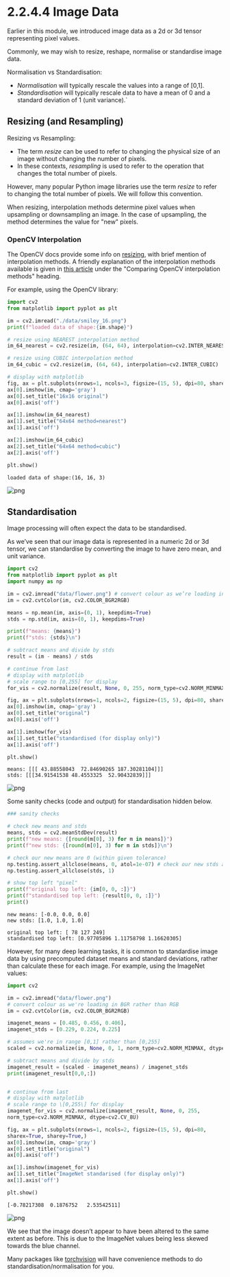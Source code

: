 # 2.2.4.4 Image Data

Earlier in this module, we introduced image data as a 2d or 3d tensor
representing pixel values.

Commonly, we may wish to resize, reshape, normalise or standardise image
data.

Normalisation vs Standardisation:

- *Normalisation* will typically rescale the values into a range of [0,1].
- *Standardisation* will typically rescale data to have a mean of 0 and a standard deviation of 1 (unit variance).`

## Resizing (and Resampling)

Resizing vs Resampling:

- The term *resize* can be used to refer to changing the physical
  size of an image without changing the number of pixels.
- In these contexts, *resampling* is used to refer to
  the operation that changes the total number of pixels.

However, many popular Python image libraries use the term *resize* to
refer to changing the total number of pixels. We will follow this
convention.

When resizing, interpolation methods determine pixel values when upsampling or downsampling an image. In the case of
    upsampling, the method determines the value for "new" pixels. 
    
### OpenCV Interpolation

The OpenCV docs provide some info on [resizing](https://docs.opencv.org/2.4.13.7/modules/imgproc/doc/geometric_transformations.html#resize), with brief mention of interpolation methods.
A friendly explanation of the interpolation methods available is given in [this article](https://www.pyimagesearch.com/2021/01/20/opencv-resize-image-cv2-resize/) under the "Comparing OpenCV interpolation methods" heading.

For example, using the OpenCV library:


```python
import cv2 
from matplotlib import pyplot as plt

im = cv2.imread("./data/smiley_16.png") 
print(f"loaded data of shape:{im.shape}")

# resize using NEAREST interpolation method
im_64_nearest = cv2.resize(im, (64, 64), interpolation=cv2.INTER_NEAREST)

# resize using CUBIC interpolation method
im_64_cubic = cv2.resize(im, (64, 64), interpolation=cv2.INTER_CUBIC)

# display with matplotlib
fig, ax = plt.subplots(nrows=1, ncols=3, figsize=(15, 5), dpi=80, sharex=True, sharey=True,)
ax[0].imshow(im, cmap='gray')
ax[0].set_title("16x16 original")
ax[0].axis('off')

ax[1].imshow(im_64_nearest)
ax[1].set_title("64x64 method=nearest")
ax[1].axis('off')

ax[2].imshow(im_64_cubic)
ax[2].set_title("64x64 method=cubic")
ax[2].axis('off')

plt.show()

```

    loaded data of shape:(16, 16, 3)



    
![png](/Users/lbokeria/Documents/hack_week_2023/reginald/data_processing/rds_course_modules/m2/2.2.4.4-ImageData_1_1.png)
    



## Standardisation

Image processing will often expect the data to be standardised.

As we’ve seen that our image data is represented in a numeric 2d or 3d
tensor, we can standardise by converting the image to have zero mean,
and unit variance.



```python
import cv2 
from matplotlib import pyplot as plt
import numpy as np

im = cv2.imread("data/flower.png") # convert colour as we’re loading in BGR rather than RGB 
im = cv2.cvtColor(im, cv2.COLOR_BGR2RGB)

means = np.mean(im, axis=(0, 1), keepdims=True) 
stds = np.std(im, axis=(0, 1), keepdims=True)

print(f"means: {means}")
print(f"stds: {stds}\n") 

# subtract means and divide by stds
result = (im - means) / stds

# continue from last
# display with matplotlib
# scale range to [0,255] for display 
for_vis = cv2.normalize(result, None, 0, 255, norm_type=cv2.NORM_MINMAX, dtype=cv2.CV_8U) 

fig, ax = plt.subplots(nrows=1, ncols=2, figsize=(15, 5), dpi=80, sharex=True, sharey=True,)
ax[0].imshow(im, cmap='gray')
ax[0].set_title("original")
ax[0].axis('off')

ax[1].imshow(for_vis)
ax[1].set_title("standardised (for display only)")
ax[1].axis('off')

plt.show()

```

    means: [[[ 43.88558043  72.84690265 187.30281104]]]
    stds: [[[34.91541538 48.4553325  52.90432839]]]
    



    
![png](/Users/lbokeria/Documents/hack_week_2023/reginald/data_processing/rds_course_modules/m2/2.2.4.4-ImageData_3_1.png)
    



Some sanity checks (code and output) for standardisation hidden below.



```python
### sanity checks

# check new means and stds
means, stds = cv2.meanStdDev(result)
print(f"new means: {[round(m[0], 3) for m in means]}")
print(f"new stds: {[round(m[0], 3) for m in stds]}\n")

# check our new means are 0 (within given tolerance)
np.testing.assert_allclose(means, 0, atol=1e-07) # check our new stds are 1 (within given tolerance) 
np.testing.assert_allclose(stds, 1)

# show top left "pixel"
print(f"original top left: {im[0, 0, :]}") 
print(f"standardised top left: {result[0, 0, :]}")
print()
```

    new means: [-0.0, 0.0, 0.0]
    new stds: [1.0, 1.0, 1.0]
    
    original top left: [ 78 127 249]
    standardised top left: [0.97705896 1.11758798 1.16620305]
    


However, for many deep learning tasks, it is common to standardise image data by using precomputed dataset means and standard deviations,
rather than calculate these for each image. For example, using the ImageNet values:


```python
import cv2

im = cv2.imread("data/flower.png")
# convert colour as we're loading in BGR rather than RGB
im = cv2.cvtColor(im, cv2.COLOR_BGR2RGB)

imagenet_means = [0.485, 0.456, 0.406],
imagenet_stds = [0.229, 0.224, 0.225]

# assumes we're in range [0,1] rather than [0,255]
scaled = cv2.normalize(im, None, 0, 1, norm_type=cv2.NORM_MINMAX, dtype=cv2.CV_32F)

# subtract means and divide by stds
imagenet_result = (scaled - imagenet_means) / imagenet_stds
print(imagenet_result[0,0,:])


# continue from last
# display with matplotlib
# scale range to \[0,255\] for display
imagenet_for_vis = cv2.normalize(imagenet_result, None, 0, 255,
norm_type=cv2.NORM_MINMAX, dtype=cv2.CV_8U)

fig, ax = plt.subplots(nrows=1, ncols=2, figsize=(15, 5), dpi=80,
sharex=True, sharey=True,)
ax[0].imshow(im, cmap='gray')
ax[0].set_title("original") 
ax[0].axis('off')

ax[1].imshow(imagenet_for_vis) 
ax[1].set_title("ImageNet standarised (for display only)") 
ax[1].axis('off')

plt.show()
```

    [-0.78217308  0.1876752   2.53542511]



    
![png](/Users/lbokeria/Documents/hack_week_2023/reginald/data_processing/rds_course_modules/m2/2.2.4.4-ImageData_7_1.png)
    



We see that the image doesn’t appear to have been altered to the same
extent as before. This is due to the ImageNet values being less skewed
towards the blue channel.

Many packages like
[torchvision](https://pytorch.org/vision/stable/) will have convenience
methods to do standardisation/normalisation for you.
